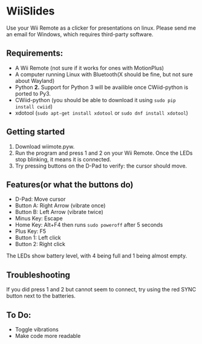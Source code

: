 # WiiSlides
Use your Wii Remote as a clicker for presentations on linux. Please send me an email for Windows, which requires third-party software.

## Requirements:

- A Wii Remote (not sure if it works for ones with MotionPlus)
- A computer running Linux with Bluetooth(X should be fine, but not sure about Wayland)
- Python **2.** Support for Python 3 will be availible once CWiid-python is ported to Py3.
- CWiid-python (you should be able to download it using `sudo pip install cwiid`)
- xdotool (`sudo apt-get install xdotool` or `sudo dnf install xdotool`)

## Getting started

1. Download wiimote.pyw.
2. Run the program and press 1 and 2 on your Wii Remote. Once the LEDs stop blinking, it means it is connected.
3. Try pressing buttons on the D-Pad to verify: the cursor should move.

## Features(or what the buttons do)

- D-Pad: Move cursor
- Button A: Right Arrow (vibrate once)
- Button B: Left Arrow (vibrate twice)
- Minus Key: Escape
- Home Key: <kdb> Alt+F4 </kbd> then runs `sudo poweroff` after 5 seconds
- Plus Key: F5
- Button 1: Left click
- Button 2: Right click

The LEDs show battery level, with 4 being full and 1 being almost empty.

## Troubleshooting
If you did press 1 and 2 but cannot seem to connect, try using the red SYNC button next to the batteries.

## To Do:
- Toggle vibrations
- Make code more readable
